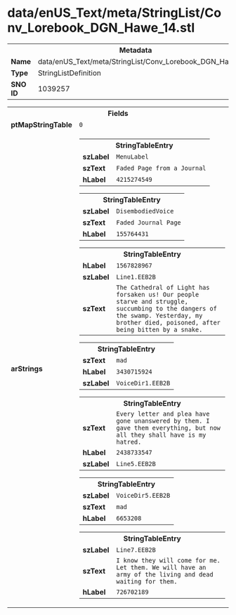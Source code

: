 <h1>data/enUS_Text/meta/StringList/Conv_Lorebook_DGN_Hawe_14.stl</h1><table><tr><th colspan="100%">Metadata</th></tr><tr><td><b>Name</b></td><td>data/enUS_Text/meta/StringList/Conv_Lorebook_DGN_Hawe_14.stl</td></tr><tr><td><b>Type</b></td><td>StringListDefinition</td></tr><tr><td><b>SNO ID</b></td><td>1039257</td></tr></table>

<table><tr><th colspan="100%">Fields</th></tr><tr><td><b>ptMapStringTable</b></td><td><code>0</code></td></tr><tr><td><b>arStrings</b></td><td><table><tr><th colspan="100%">StringTableEntry</th></tr><tr><td><b>szLabel</b></td><td><code>MenuLabel</code></td></tr><tr><td><b>szText</b></td><td><code>Faded Page from a Journal</code></td></tr><tr><td><b>hLabel</b></td><td><code>4215274549</code></td></tr></table>


<table><tr><th colspan="100%">StringTableEntry</th></tr><tr><td><b>szLabel</b></td><td><code>DisembodiedVoice</code></td></tr><tr><td><b>szText</b></td><td><code>Faded Journal Page</code></td></tr><tr><td><b>hLabel</b></td><td><code>155764431</code></td></tr></table>


<table><tr><th colspan="100%">StringTableEntry</th></tr><tr><td><b>hLabel</b></td><td><code>1567828967</code></td></tr><tr><td><b>szLabel</b></td><td><code>Line1.EEB2B</code></td></tr><tr><td><b>szText</b></td><td><code>The Cathedral of Light has forsaken us! Our people starve and struggle, succumbing to the dangers of the swamp. Yesterday, my brother died, poisoned, after being bitten by a snake.</code></td></tr></table>


<table><tr><th colspan="100%">StringTableEntry</th></tr><tr><td><b>szText</b></td><td><code>mad</code></td></tr><tr><td><b>hLabel</b></td><td><code>3430715924</code></td></tr><tr><td><b>szLabel</b></td><td><code>VoiceDir1.EEB2B</code></td></tr></table>


<table><tr><th colspan="100%">StringTableEntry</th></tr><tr><td><b>szText</b></td><td><code>Every letter and plea have gone unanswered by them. I gave them everything, but now all they shall have is my hatred.</code></td></tr><tr><td><b>hLabel</b></td><td><code>2438733547</code></td></tr><tr><td><b>szLabel</b></td><td><code>Line5.EEB2B</code></td></tr></table>


<table><tr><th colspan="100%">StringTableEntry</th></tr><tr><td><b>szLabel</b></td><td><code>VoiceDir5.EEB2B</code></td></tr><tr><td><b>szText</b></td><td><code>mad</code></td></tr><tr><td><b>hLabel</b></td><td><code>6653208</code></td></tr></table>


<table><tr><th colspan="100%">StringTableEntry</th></tr><tr><td><b>szLabel</b></td><td><code>Line7.EEB2B</code></td></tr><tr><td><b>szText</b></td><td><code>I know they will come for me. Let them. We will have an army of the living and dead waiting for them.</code></td></tr><tr><td><b>hLabel</b></td><td><code>726702189</code></td></tr></table>


</td></tr></table>

